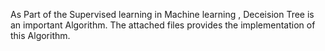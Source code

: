 As Part of the Supervised learning in Machine learning , Deceision Tree is an important Algorithm. The attached files provides the implementation of this Algorithm.
